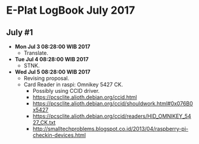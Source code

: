 E-Plat LogBook July 2017
=======================

July #1
-------
- **Mon Jul  3 08:28:00 WIB 2017**
	- Translate.
- **Tue Jul  4 08:28:00 WIB 2017**
	- STNK.
- **Wed Jul  5 08:28:00 WIB 2017**
	- Revising proposal.
	- Card Reader in raspi: Omnikey 5427 CK.
		- Possibly using CCID driver.
		- https://pcsclite.alioth.debian.org/ccid.html
		- https://pcsclite.alioth.debian.org/ccid/shouldwork.html#0x076B0x5427
		- https://pcsclite.alioth.debian.org/ccid/readers/HID_OMNIKEY_5427_CK.txt
		- http://smalltechproblems.blogspot.co.id/2013/04/raspberry-pi-checkin-devices.html
